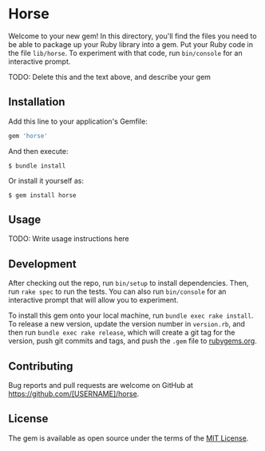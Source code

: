 # Horse

Welcome to your new gem! In this directory, you'll find the files you need to be able to package up your Ruby library into a gem. Put your Ruby code in the file `lib/horse`. To experiment with that code, run `bin/console` for an interactive prompt.

TODO: Delete this and the text above, and describe your gem

## Installation

Add this line to your application's Gemfile:

```ruby
gem 'horse'
```

And then execute:

    $ bundle install

Or install it yourself as:

    $ gem install horse

## Usage

TODO: Write usage instructions here

## Development

After checking out the repo, run `bin/setup` to install dependencies. Then, run `rake spec` to run the tests. You can also run `bin/console` for an interactive prompt that will allow you to experiment.

To install this gem onto your local machine, run `bundle exec rake install`. To release a new version, update the version number in `version.rb`, and then run `bundle exec rake release`, which will create a git tag for the version, push git commits and tags, and push the `.gem` file to [rubygems.org](https://rubygems.org).

## Contributing

Bug reports and pull requests are welcome on GitHub at https://github.com/[USERNAME]/horse.


## License

The gem is available as open source under the terms of the [MIT License](https://opensource.org/licenses/MIT).
